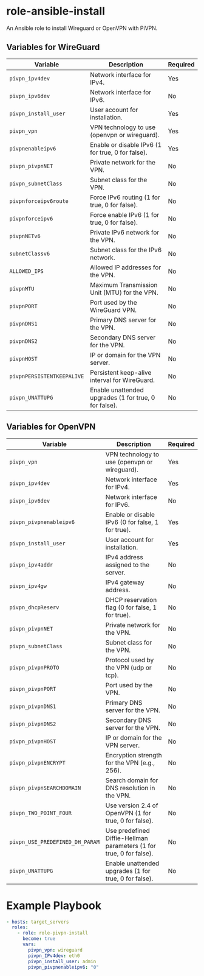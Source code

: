 # role-ansible-install

An Ansible role to install Wireguard or OpenVPN with PiVPN.

## Variables for WireGuard

| Variable                   | Description                                      | Required  |
|----------------------------|--------------------------------------------------|-----------|
| `pivpn_ipv4dev`            | Network interface for IPv4.                      | Yes       |
| `pivpn_ipv6dev`            | Network interface for IPv6.                      | No       
| `pivpn_install_user`       | User account for installation.                   | Yes       |
| `pivpn_vpn`                | VPN technology to use (openvpn or wireguard).    | Yes       |
| `pivpnenableipv6`          | Enable or disable IPv6 (1 for true, 0 for false).| Yes        |
| `pivpn_pivpnNET`           | Private network for the VPN.                     | No        |
| `pivpn_subnetClass`        | Subnet class for the VPN.                        | No        |
| `pivpnforceipv6route`      | Force IPv6 routing (1 for true, 0 for false).    | No        |
| `pivpnforceipv6`           | Force enable IPv6 (1 for true, 0 for false).     | No        |
| `pivpnNETv6`               | Private IPv6 network for the VPN.                | No        |
| `subnetClassv6`            | Subnet class for the IPv6 network.               | No        |
| `ALLOWED_IPS`              | Allowed IP addresses for the VPN.                | No        |
| `pivpnMTU`                 | Maximum Transmission Unit (MTU) for the VPN.     | No        |
| `pivpnPORT`                | Port used by the WireGuard VPN.                  | No        |
| `pivpnDNS1`                | Primary DNS server for the VPN.                  | No        |
| `pivpnDNS2`                | Secondary DNS server for the VPN.                | No        |
| `pivpnHOST`                | IP or domain for the VPN server.           | No        |
| `pivpnPERSISTENTKEEPALIVE`  | Persistent keep-alive interval for WireGuard.    | No        |
| `pivpn_UNATTUPG`           | Enable unattended upgrades (1 for true, 0 for false).| No    |

## Variables for OpenVPN

| Variable                   | Description                                      | Required  |
|----------------------------|--------------------------------------------------|-----------|
| `pivpn_vpn`                | VPN technology to use (openvpn or wireguard).    | Yes       |
| `pivpn_ipv4dev`            | Network interface for IPv4.                      | Yes       |
| `pivpn_ipv6dev`            | Network interface for IPv6.                      | No        |
| `pivpn_pivpnenableipv6`    | Enable or disable IPv6 (0 for false, 1 for true).| Yes       |
| `pivpn_install_user`       | User account for installation.                   | Yes       |
| `pivpn_ipv4addr`           | IPv4 address assigned to the server.             | No        |
| `pivpn_ipv4gw`             | IPv4 gateway address.                            | No        |
| `pivpn_dhcpReserv`         | DHCP reservation flag (0 for false, 1 for true). | No        |
| `pivpn_pivpnNET`           | Private network for the VPN.                     | No        |
| `pivpn_subnetClass`        | Subnet class for the VPN.                        | No        |
| `pivpn_pivpnPROTO`         | Protocol used by the VPN (udp or tcp).           | No        |
| `pivpn_pivpnPORT`          | Port used by the VPN.                            | No        |
| `pivpn_pivpnDNS1`          | Primary DNS server for the VPN.                  | No        |
| `pivpn_pivpnDNS2`          | Secondary DNS server for the VPN.                | No        |
| `pivpn_pivpnHOST`          | IP or domain for the VPN server.           | No        |
| `pivpn_pivpnENCRYPT`       | Encryption strength for the VPN (e.g., 256).     | No        |
| `pivpn_pivpnSEARCHDOMAIN`  | Search domain for DNS resolution in the VPN.     | No        |
| `pivpn_TWO_POINT_FOUR`     | Use version 2.4 of OpenVPN (1 for true, 0 for false).| No    |
| `pivpn_USE_PREDEFINED_DH_PARAM`| Use predefined Diffie-Hellman parameters (1 for true, 0 for false).| No|
| `pivpn_UNATTUPG`           | Enable unattended upgrades (1 for true, 0 for false).| No    |


# Example Playbook

```yaml
- hosts: target_servers
  roles:
    - role: role-pivpn-install
      become: true
      vars:
        pivpn_vpn: wireguard
        pivpn_IPv4dev: eth0
        pivpn_install_user: admin
        pivpn_pivpnenableipv6: "0"